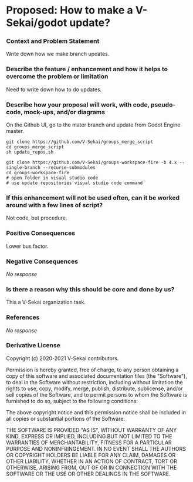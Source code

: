 # Proposed: How to make a V-Sekai/godot update?

### Context and Problem Statement

Write down how we make branch updates.

### Describe the feature / enhancement and how it helps to overcome the problem or limitation

Need to write down how to do updates.

### Describe how your proposal will work, with code, pseudo-code, mock-ups, and/or diagrams

On the Github UI, go to the mater branch and update from Godot Engine master.

```
git clone https://github.com/V-Sekai/groups_merge_script
cd groups_merge_script
sh update_repos.sh
```

```
git clone https://github.com/V-Sekai/groups-workspace-fire -b 4.x --single-branch --recurse-submodules
cd groups-workspace-fire
# open folder in visual studio code
# use update repositories visual studio code command
```

### If this enhancement will not be used often, can it be worked around with a few lines of script?

Not code, but procedure.

### Positive Consequences

Lower bus factor.

### Negative Consequences

_No response_

### Is there a reason why this should be core and done by us?

This a V-Sekai organization task.

### References

_No response_

### Derivative License

Copyright (c) 2020-2021 V-Sekai contributors.

Permission is hereby granted, free of charge, to any person obtaining a copy
of this software and associated documentation files (the "Software"), to deal
in the Software without restriction, including without limitation the rights
to use, copy, modify, merge, publish, distribute, sublicense, and/or sell
copies of the Software, and to permit persons to whom the Software is
furnished to do so, subject to the following conditions:

The above copyright notice and this permission notice shall be included in all
copies or substantial portions of the Software.

THE SOFTWARE IS PROVIDED "AS IS", WITHOUT WARRANTY OF ANY KIND, EXPRESS OR
IMPLIED, INCLUDING BUT NOT LIMITED TO THE WARRANTIES OF MERCHANTABILITY,
FITNESS FOR A PARTICULAR PURPOSE AND NONINFRINGEMENT. IN NO EVENT SHALL THE
AUTHORS OR COPYRIGHT HOLDERS BE LIABLE FOR ANY CLAIM, DAMAGES OR OTHER
LIABILITY, WHETHER IN AN ACTION OF CONTRACT, TORT OR OTHERWISE, ARISING FROM,
OUT OF OR IN CONNECTION WITH THE SOFTWARE OR THE USE OR OTHER DEALINGS IN THE
SOFTWARE.
